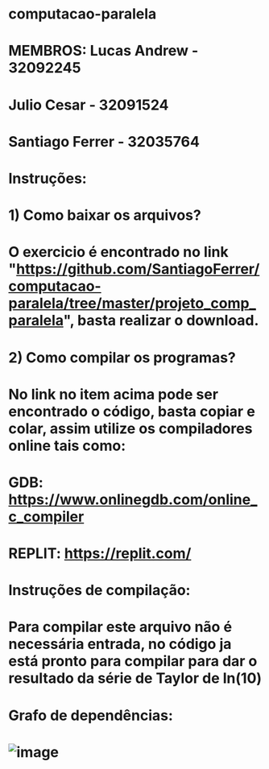 # computacao-paralela
# MEMBROS: Lucas Andrew - 32092245
#          Julio Cesar - 32091524
#          Santiago Ferrer - 32035764 
# Instruções:
#
# 1) Como baixar os arquivos?
# O exercicio é encontrado no link "https://github.com/SantiagoFerrer/computacao-paralela/tree/master/projeto_comp_paralela", basta realizar o download.
#
# 2) Como compilar os programas?
# No link no item acima pode ser encontrado o código, basta copiar e colar, assim utilize os compiladores online tais como:
# GDB: https://www.onlinegdb.com/online_c_compiler
# REPLIT: https://replit.com/
# 
# Instruções de compilação:
# Para compilar este arquivo não é necessária entrada, no código ja está pronto para compilar para dar o resultado da série de Taylor de ln(10)
#
# Grafo de dependências:
# ![image](https://user-images.githubusercontent.com/64154662/166305650-cd9ed024-94df-436c-83d9-2ce303817d10.png)
